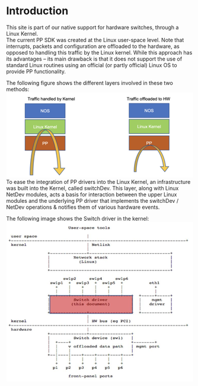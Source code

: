 # Introduction
This site is part of our native support for hardware switches, through a Linux Kernel.  
The current PP SDK was created at the Linux user-space level. 
Note that interrupts, packets and configuration are offloaded to the hardware, as opposed to handling this traffic by the Linux kernel. While this approach has its advantages – its main drawback is that it does not support the use of standard Linux routines using an official (or partly official) Linux OS to provide PP functionality.  

The following figure shows the different layers involved in these two methods:
![Traffic Handling](images/traffic_handling.png)
To ease the integration of PP drivers into the Linux Kernel, an infrastructure was built into the Kernel, called switchDev. This layer, along with Linux NetDev modules, acts a basis for interaction between the upper Linux modules and the underlying PP driver that implements the switchDev / NetDev operations & notifies them of various hardware events.

The following image shows the Switch driver in the kernel:
![Switch Driver in the Kernel](images/linux_in-kernel_switchdev.JPG)
